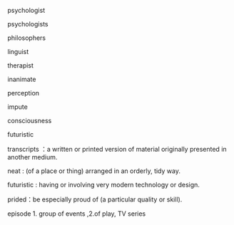 psychologist

psychologists

philosophers

linguist

therapist

inanimate

perception

impute

consciousness

futuristic

transcripts ：a written or printed version of material originally presented in another medium.

neat : (of a place or thing) arranged in an orderly, tidy way.

futuristic : having or involving very modern technology or design.

prided：be especially proud of (a particular quality or skill).

episode 1. group of events ,2.of play, TV series

